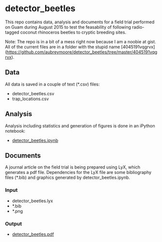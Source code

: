 # detector_beetles
This repo contains data, analysis and documents for a field trial performed on Guam during August 2015 to test the 
feasability of following radio-tagged coconut rhinoceros beetles to cryptic breeding sites. 

Note: The repo is in a bit of a mess right now because I am a noobie at gist. All of the current files are in a 
folder with the stupid name [4045191vqgrvx] (https://github.com/aubreymoore/detector_beetles/tree/master/4045191vqgrvx).

## Data
All data is saved in a couple of text (*.csv) files:
* detector_beetles.csv
* trap_locations.csv

## Analysis
Analysis including statistics and generation of figures is done in an iPython notebook:
* [detector_beetles.ipynb](https://github.com/aubreymoore/detector_beetles/blob/master/4045191vqgrvx/detector_beetles.ipynb)

## Documents
A journal article on the field trial is being prepared using LyX, which generates a pdf file. Dependencies for the LyX file are some bibliography files (*.bib) and graphics generated by detector_beetles.ipynb.

### Input 
* detector_beetles.lyx
* *.bib
* *.png

### Output
* [detector_beetles.pdf](https://github.com/aubreymoore/detector_beetles/blob/master/4045191vqgrvx/detector_beetles.pdf)
